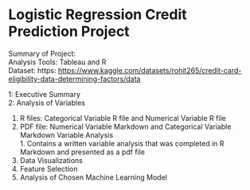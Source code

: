 # Logistic Regression Credit Prediction Project

Summary of Project: <br>
Analysis Tools: Tableau and R <br>
Dataset: https: https://www.kaggle.com/datasets/rohit265/credit-card-eligibility-data-determining-factors/data <br>

1: Executive Summary <br>
2: Analysis of Variables <br>
  1. R files: Categorical Variable R file and Numerical Variable R file <br> 
  2. PDF file: Numerical Variable Markdown and Categorical Variable Markdown Variable Analysis <br>
    1. Contains a written variable analysis that was completed in R Markdown and presented as a pdf file <br>
4. Data Visualizations <br>
5. Feature Selection <br>
6. Analysis of Chosen Machine Learning Model <br>
